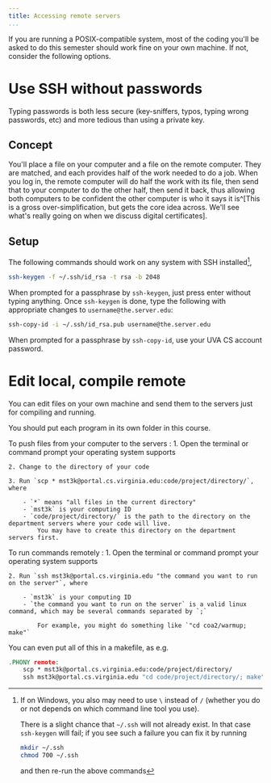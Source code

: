 ```yaml
---
title: Accessing remote servers
...
```


If you are running a POSIX-compatible system, most of the coding you'll be asked to do this semester should work fine on your own machine.
If not, consider the following options.

# Use SSH without passwords

Typing passwords is both less secure (key-sniffers, typos, typing wrong passwords, etc) and more tedious than using a private key.

## Concept

You'll place a file on your computer and a file on the remote computer.
They are matched, and each provides half of the work needed to do a job.
When you log in, the remote computer will do half the work with its file, then send that to your computer to do the other half, then send it back, thus allowing both computers to be confident the other computer is who it says it is^[This is a gross over-simplification, but gets the core idea across. We'll see what's really going on when we discuss digital certificates].

## Setup

The following commands should work on any system with SSH installed[^error],


```bash
ssh-keygen -f ~/.ssh/id_rsa -t rsa -b 2048
```

When prompted for a passphrase by `ssh-keygen`, just press enter without typing anything.
Once `ssh-keygen` is done, type the following with appropriate changes to `username@the.server.edu`:

```bash
ssh-copy-id -i ~/.ssh/id_rsa.pub username@the.server.edu
```

When prompted for a passphrase by `ssh-copy-id`, use your UVA CS account password.


[^error]:
    If on Windows, you also may need to use `\` instead of `/` (whether you do or not depends on which command line tool you use).
    
    There is a slight chance that `~/.ssh` will not already exist. In that case `ssh-keygen` will fail; if you see such a failure you can fix it by running 

    ````bash
    mkdir ~/.ssh
    chmod 700 ~/.ssh
    ````

    and then re-run the above commands


# Edit local, compile remote

You can edit files on your own machine and send them to the servers just for compiling and running.

You should put each program in its own folder in this course.

To push files from your computer to the servers
:   1. Open the terminal or command prompt your operating system supports

    2. Change to the directory of your code

    3. Run `scp * mst3k@portal.cs.virginia.edu:code/project/directory/`, where

        - `*` means "all files in the current directory"
        - `mst3k` is your computing ID
        - `code/project/directory/` is the path to the directory on the department servers where your code will live.
            You may have to create this directory on the department servers first.

To run commands remotely
:   1. Open the terminal or command prompt your operating system supports

    2. Run `ssh mst3k@portal.cs.virginia.edu "the command you want to run on the server"`, where

        - `mst3k` is your computing ID
        - `the command you want to run on the server` is a valid linux command, which may be several commands separated by `;`
            
            For example, you might do something like `"cd coa2/warmup; make"`

You can even put all of this in a makefile, as e.g.

```makefile
.PHONY remote:
    scp * mst3k@portal.cs.virginia.edu:code/project/directory/
    ssh mst3k@portal.cs.virginia.edu "cd code/project/directory/; make"
```

